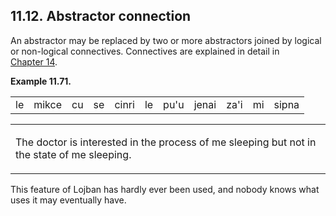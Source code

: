 <a id="section-abstractor-connection"></a>11.12. <a id="c11s12"></a>Abstractor connection
-----------------------------------------------------------------------------------------

An abstractor may be replaced by two or more abstractors joined by logical or non-logical connectives. Connectives are explained in detail in [Chapter 14](../chapter-connectives).

<div class="interlinear-gloss-example example">
<a id="example-random-id-qFdz"></a>

**Example 11.71. <a id="c11e12d2"></a>** 

<table class="interlinear-gloss"><colgroup></colgroup><tbody><tr class="jbo"><td>le</td><td>mikce</td><td>cu</td><td>se</td><td>cinri</td><td>le</td><td>pu'u</td><td>jenai</td><td>za'i</td><td>mi</td><td>sipna</td></tr></tbody></table>

<table class="interlinear-gloss"><tbody><tr class="para"><td colspan="12321"><p class="natlang">The doctor is interested in the process of me sleeping but not in the state of me sleeping.</p></td></tr></tbody></table>

</div>  

This feature of Lojban has hardly ever been used, and nobody knows what uses it may eventually have.